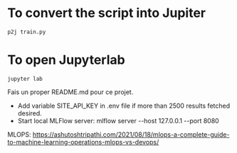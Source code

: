 # To convert the script into Jupiter
```p2j train.py```

# To open Jupyterlab
```jupyter lab```


Fais un proper README.md pour ce projet.


- Add variable SITE_API_KEY in .env file if more than 2500 results fetched desired.
- Start local MLFlow server: 
mlflow server --host 127.0.0.1 --port 8080

MLOPS: https://ashutoshtripathi.com/2021/08/18/mlops-a-complete-guide-to-machine-learning-operations-mlops-vs-devops/